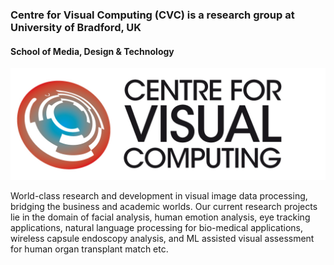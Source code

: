 ### Centre for Visual Computing (CVC) is a research group at University of Bradford, UK 
#### School of Media, Design & Technology
![logo_CVC](Centre-for-Visual-Computing-Logo-1.png)

World-class research and development in visual image data processing, bridging the business and academic worlds.
Our current research projects lie in the domain of facial analysis, human emotion analysis, eye tracking applications, natural language processing for bio-medical applications, wireless capsule endoscopy analysis, and ML assisted visual assessment for human organ transplant match etc. 




